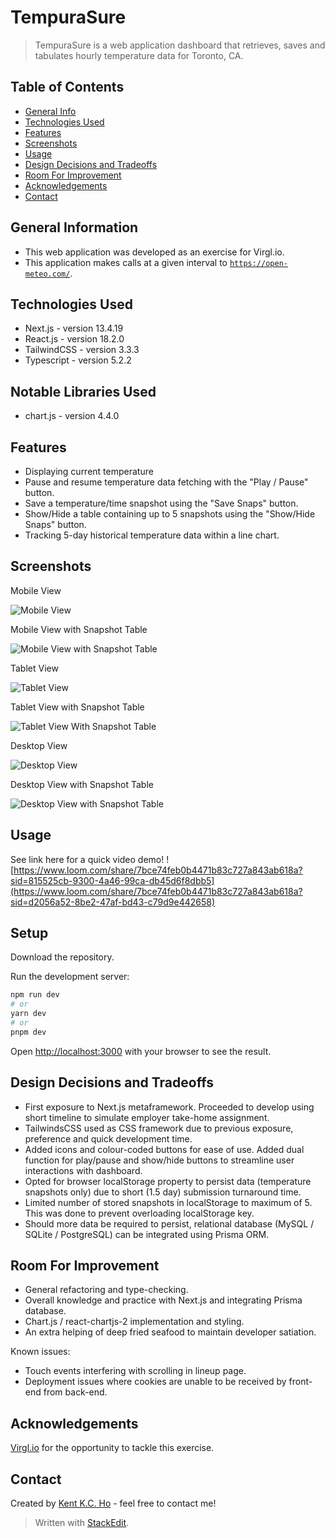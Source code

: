 # TempuraSure

> TempuraSure is a web application dashboard that retrieves, saves and tabulates hourly temperature data for Toronto, CA.

## Table of Contents

- [General Info](#general-information)
- [Technologies Used](#technologies-used)
- [Features](#features)
- [Screenshots](#screenshots)
- [Usage](#usage)
- [Design Decisions and Tradeoffs](#design-decisions-and-tradeoffs)
- [Room For Improvement](#room-for-improvement)
- [Acknowledgements](#acknowledgements)
- [Contact](#contact)

## General Information

- This web application was developed as an exercise for Virgl.io.
- This application makes calls at a given interval to [`https://open-meteo.com/`](https://open-meteo.com/).

## Technologies Used

- Next.js - version 13.4.19
- React.js - version 18.2.0
- TailwindCSS - version 3.3.3
- Typescript - version 5.2.2

## Notable Libraries Used

- chart.js - version 4.4.0

## Features

- Displaying current temperature
- Pause and resume temperature data fetching with the "Play / Pause" button.
- Save a temperature/time snapshot using the "Save Snaps" button.
- Show/Hide a table containing up to 5 snapshots using the "Show/Hide Snaps" button.
- Tracking 5-day historical temperature data within a line chart.

## Screenshots

Mobile View

![Mobile View](https://res.cloudinary.com/di7kiyj3y/image/upload/v1694799791/tempura-sure-mobile_s2ikdc.png)

Mobile View with Snapshot Table

![Mobile View with Snapshot Table](https://res.cloudinary.com/di7kiyj3y/image/upload/v1694799791/tempura-sure-mobile-snaps_wy4wkl.png)

Tablet View

![Tablet View](https://res.cloudinary.com/di7kiyj3y/image/upload/v1694799791/tempura-sure-tablet_z0vkyc.png)

Tablet View with Snapshot Table

![Tablet View With Snapshot Table](https://res.cloudinary.com/di7kiyj3y/image/upload/v1694799790/tempura-sure-tablet-snaps_q0fx2r.png)

Desktop View

![Desktop View](https://res.cloudinary.com/di7kiyj3y/image/upload/v1694799790/tempura-sure-desktop_poo1cr.png)

Desktop View with Snapshot Table

![Desktop View with Snapshot Table](https://res.cloudinary.com/di7kiyj3y/image/upload/v1694799791/tempura-sure-desktop-snaps_xhei5v.png)

## Usage

See link here for a quick video demo! ![https://www.loom.com/share/7bce74feb0b4471b83c727a843ab618a?sid=815525cb-9300-4a46-99ca-db45d6f8dbb5](https://www.loom.com/share/7bce74feb0b4471b83c727a843ab618a?sid=d2056a52-8be2-47af-bd43-c79d9e442658) 

## Setup

Download the repository.

Run the development server:

```bash
npm run dev
# or
yarn dev
# or
pnpm dev
```

Open [http://localhost:3000](http://localhost:3000) with your browser to see the result.

## Design Decisions and Tradeoffs

- First exposure to Next.js metaframework. Proceeded to develop using short timeline to simulate employer take-home assignment.
- TailwindsCSS used as CSS framework due to previous exposure, preference and quick development time.
- Added icons and colour-coded buttons for ease of use. Added dual function for play/pause and show/hide buttons to streamline user interactions with dashboard.
- Opted for browser localStorage property to persist data (temperature snapshots only) due to short (1.5 day) submission turnaround time.
- Limited number of stored snapshots in localStorage to maximum of 5. This was done to prevent overloading localStorage key.
- Should more data be required to persist, relational database (MySQL / SQLite / PostgreSQL) can be integrated using Prisma ORM.

## Room For Improvement

- General refactoring and type-checking.
- Overall knowledge and practice with Next.js and integrating Prisma database.
- Chart.js / react-chartjs-2 implementation and styling.
- An extra helping of deep fried seafood to maintain developer satiation.

Known issues:

- Touch events interfering with scrolling in lineup page.
- Deployment issues where cookies are unable to be received by front-end from back-end.

## Acknowledgements

[Virgl.io](https://www.virgl.io/) for the opportunity to tackle this exercise.

## Contact

Created by [Kent K.C. Ho](https://www.linkedin.com/in/kentkcho/) - feel free to contact me!

> Written with [StackEdit](https://stackedit.io/).
